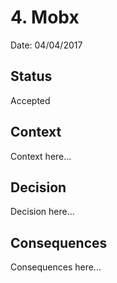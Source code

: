 # 4. Mobx

Date: 04/04/2017

## Status

Accepted

## Context

Context here...

## Decision

Decision here...

## Consequences

Consequences here...
